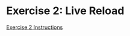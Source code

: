 # Exercise 2: Live Reload

[Exercise 2 Instructions](https://github.com/reverentgeek/electron-workshop/wiki/Exercise-2:-Live-Reload)
